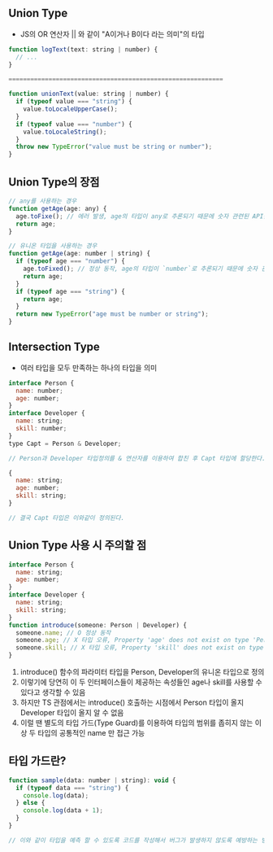 ## Union Type

- JS의 OR 연산자 || 와 같이 "A이거나 B이다 라는 의미"의 타입

```javascript
function logText(text: string | number) {
  // ...
}

===========================================================

function unionText(value: string | number) {
  if (typeof value === "string") {
    value.toLocaleUpperCase();
  }
  if (typeof value === "number") {
    value.toLocaleString();
  }
  throw new TypeError("value must be string or number");
}
```

## Union Type의 장점

```javascript
// any를 사용하는 경우
function getAge(age: any) {
  age.toFixe(); // 에러 발생, age의 타입이 any로 추론되기 때문에 숫자 관련된 API를 작성할 때 코드가 자동 완성되지 않는다.
  return age;
}

// 유니온 타입을 사용하는 경우
function getAge(age: number | string) {
  if (typeof age === "number") {
    age.toFixed(); // 정상 동작, age의 타입이 `number`로 추론되기 때문에 숫자 관련된 API를 쉽게 자동완성 할 수 있다.
    return age;
  }
  if (typeof age === "string") {
    return age;
  }
  return new TypeError("age must be number or string");
}
```

## Intersection Type

- 여러 타입을 모두 만족하는 하나의 타입을 의미

```javascript
interface Person {
  name: number;
  age: number;
}
interface Developer {
  name: string;
  skill: number;
}
type Capt = Person & Developer;

// Person과 Developer 타입정의를 & 연산자를 이용하여 합친 후 Capt 타입에 할당한다.

{
  name: string;
  age: number;
  skill: string;
}

// 결국 Capt 타입은 이와같이 정의된다.
```

## Union Type 사용 시 주의할 점

```javascript
interface Person {
  name: string;
  age: number;
}
interface Developer {
  name: string;
  skill: string;
}
function introduce(someone: Person | Developer) {
  someone.name; // O 정상 동작
  someone.age; // X 타입 오류, Property 'age' does not exist on type 'Person | Developer'. Property 'age' does not exist on type 'Developer'.
  someone.skill; // X 타입 오류, Property 'skill' does not exist on type 'Person | Developer'. Property 'skill' does not exist on type 'Person'.
}
```

1. introduce() 함수의 파라미터 타입을 Person, Developer의 유니온 타입으로 정의
2. 이렇기에 당연히 이 두 인터페이스들이 제공하는 속성들인 age나 skill를 사용할 수 있다고 생각할 수 있음
3. 하지만 TS 관점에서는 introduce() 호출하는 시점에서 Person 타입이 올지 Developer 타입이 올지 알 수 없음
4. 이럴 땐 별도의 타입 가드(Type Guard)를 이용하여 타입의 범위를 좁히지 않는 이상 두 타입의 공통적인 name 만 접근 가능

## 타입 가드란?

```javascript
function sample(data: number | string): void {
  if (typeof data === "string") {
    console.log(data);
  } else {
    console.log(data + 1);
  }
}

// 이와 같이 타입을 예측 할 수 있도록 코드를 작성해서 버그가 발생하지 않도록 예방하는 방법
```
